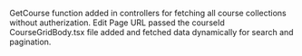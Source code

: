 GetCourse function added in controllers for fetching all course collections without autherization.
Edit Page URL passed the courseId
CourseGridBody.tsx file added and fetched data dynamically for search and pagination.

